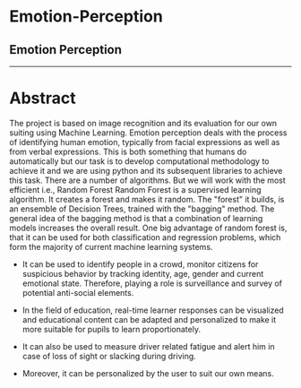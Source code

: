 # Emotion-Perception

Emotion Perception
-------------------------------------------------
-------------------------------------------------

Abstract
=====================

The project is based on image recognition and its evaluation for our own suiting using Machine Learning.
Emotion perception deals with the process of identifying human emotion, typically from facial expressions as well as from verbal expressions. This is both something that humans do automatically but our task is to develop computational methodology to achieve it and we are using python and its subsequent libraries to achieve this task.
There are a number of algorithms.
But we will work with the most efficient i.e., Random Forest
Random Forest is a supervised learning algorithm. It creates a forest and makes it random. The "forest" it builds, is an ensemble of Decision Trees, trained with the "bagging" method. The general idea of the bagging method is that a combination of learning models increases the overall result.
One big advantage of random forest is, that it can be used for both classification and regression problems, which form the majority of current machine learning systems.

- It can be used to identify people in a crowd, monitor citizens for suspicious behavior by tracking identity, age, gender and current emotional state. Therefore, playing a role is surveillance and survey of potential anti-social elements.

- In the field of education, real-time learner responses can be visualized and educational content can be adapted and personalized to make it more suitable for pupils to learn proportionately.

- It can also be used to measure driver related fatigue and alert him in case of loss of sight or slacking during driving.

- Moreover, it can be personalized by the user to suit our own means.

